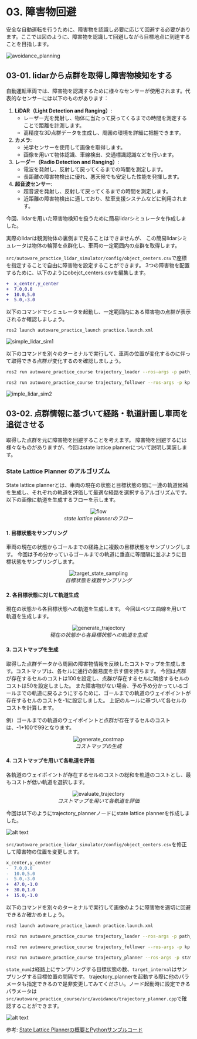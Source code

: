 # 03. 障害物回避

安全な自動運転を行うために、障害物を認識し必要に応じて回避する必要があります。ここでは図のように、障害物を認識して回避しながら目標地点に到達することを目指します。

![avoidance_planning](images/3-1/avoidance_planning.png)

## 03-01. lidarから点群を取得し障害物検知をする

自動運転車両では、障害物を認識するために様々なセンサーが使用されます。代表的なセンサーには以下のものがあります：

1. **LiDAR（Light Detection and Ranging）**:
    - レーザー光を発射し、物体に当たって戻ってくるまでの時間を測定することで距離を計測します。
    - 高精度な3D点群データを生成し、周囲の環境を詳細に把握できます。
2. **カメラ**:
    - 光学センサーを使用して画像を取得します。
    - 画像を用いて物体認識、車線検出、交通標識認識などを行います。
3. **レーダー（Radio Detection and Ranging）**:
    - 電波を発射し、反射して戻ってくるまでの時間を測定します。
    - 長距離の障害物検出に優れ、悪天候でも安定した性能を発揮します。
4. **超音波センサー**:
    - 超音波を発射し、反射して戻ってくるまでの時間を測定します。
    - 近距離の障害物検出に適しており、駐車支援システムなどに利用されます。

今回、lidarを用いた障害物検知を扱うために簡易lidarシミュレータを作成しました。

実際のlidarは観測物体の裏側まで見ることはできませんが、
この簡易lidarシミュレータは物体の輪郭を点群化し、車両の一定範囲内の点群を取得します。

`src/autoware_practice_lidar_simulator/config/object_centers.csv`で座標を指定することで自由に障害物を設定することができます。
3つの障害物を配置するために、以下のようにobejct_centers.csvを編集します。

```diff
+  x_center,y_center
+  7.0,0.0
+  10.0,5.0
+  5.0,-3.0
```

以下のコマンドでシミュレータを起動し、一定範囲内にある障害物の点群が表示されるか確認しましょう。

```bash
ros2 launch autoware_practice_launch practice.launch.xml
```

![simple_lidar_sim1](images/3-1/simple_lidar_sim1.png)

以下のコマンドを別々のターミナルで実行して、車両の位置が変化するのに伴って取得できる点群が変化するのを確認しましょう。

```bash
ros2 run autoware_practice_course trajectory_loader --ros-args -p path_file:=src/autoware_practice_course/config/trajectory_zigzag.csv
```

```bash
ros2 run autoware_practice_course trajectory_follower --ros-args -p kp:=5.0 -p lookahead_distance:=5.0
```

![imple_lidar_sim2](images/3-1/simple_lidar_sim2.png)

## 03-02. 点群情報に基づいて経路・軌道計画し車両を追従させる

取得した点群を元に障害物を回避することを考えます。
障害物を回避するには様々なものがありますが、今回はstate lattice plannerについて説明し実装します。

### State Lattice Planner のアルゴリズム

State lattice plannerとは、車両の現在の状態と目標状態の間に一連の軌道候補を生成し、それぞれの軌道を評価して最適な経路を選択するアルゴリズムです。
以下の画像に軌道を生成するフローを示します。

<div align="center">
  <img src="./images/3-2/flow.jpg" alt="flow">
  <br>
  <em>state lattice plannerのフロー</em>
</div>

#### 1. 目標状態をサンプリング

車両の現在の状態からゴールまでの経路上に複数の目標状態をサンプリングします。
今回は予め分かっているゴールまでの軌道に垂直に等間隔に並ぶように目標状態をサンプリングします。

<div align="center">
  <img src="./images/3-2/target_state_sampling.jpg" alt="target_state_sampling">
  <br>
  <em>目標状態を複数サンプリング</em>
</div>

#### 2. 各目標状態に対して軌道生成

現在の状態から各目標状態への軌道を生成します。
今回はベジエ曲線を用いて軌道を生成します。

<div align="center">
  <img src="./images/3-2/generate_trajectory.jpg" alt="generate_trajectory">
  <br>
  <em>現在の状態から各目標状態への軌道を生成</em>
</div>

#### 3. コストマップを生成

取得した点群データから周囲の障害物情報を反映したコストマップを生成します。コストマップは、各セルに通行の難易度を示す値を持ちます。
今回は点群が存在するセルのコストは100を設定し、点群が存在するセルに隣接するセルのコストは50を設定しました。
また障害物がない場合、予め予め分かっているゴールまでの軌道に戻るようにするために、ゴールまでの軌道のウェイポイントが存在するセルのコストを-1に設定しました。
上記のルールに基づいて各セルのコストを計算します。

例）ゴールまでの軌道のウェイポイントと点群が存在するセルのコストは、-1+100で99となります。

<div align="center">
  <img src="./images/3-2/generate_costmap.jpg" alt="generate_costmap">
  <br>
  <em>コストマップの生成</em>
</div>

#### 4. コストマップを用いて各軌道を評価

各軌道のウェイポイントが存在するセルのコストの総和を軌道のコストとし、最もコストが低い軌道を選択します。

<div align="center">
  <img src="./images/3-2/evaluate_trajectory.jpg" alt="evaluate_trajectory">
  <br>
  <em>コストマップを用いて各軌道を評価</em>
</div>

今回は以下のようにtrajectory_plannerノードにstate lattice plannerを作成しました。

![alt text](images/3-2/nodemap.jpg)

`src/autoware_practice_lidar_simulator/config/object_centers.csv`を修正して障害物の位置を変更します。

```diff
x_center,y_center
-  7.0,0.0
-  10.0,5.0
-  5.0,-3.0
+  47.0,-1.0
+  30.0,1.0
+  15.0,-1.0
```

以下のコマンドを別々のターミナルで実行して画像のように障害物を適切に回避できるか確かめましょう。

```bash
ros2 launch autoware_practice_launch practice.launch.xml
```

```bash
ros2 run autoware_practice_course trajectory_loader --ros-args -p path_file:=src/autoware_practice_course/config/trajectory.csv --remap /planning/scenario_planning/trajectory:=/planning/trajectory_loader/trajectory
```

```bash
ros2 run autoware_practice_course trajectory_follower --ros-args -p kp:=5.0 -p lookahead_distance:=5.0
```

```bash
ros2 run autoware_practice_course trajectory_planner --ros-args -p state_num:=9 -p target_interval:=1.0
```

`state_num`は経路上にサンプリングする目標状態の数、`target_interval`はサンプリングする目標位置の間隔です。
trajectory_plannerを起動する際に他のパラメータも指定できるので是非変更してみてください。ノード起動時に設定できるパラメータは`src/autoware_practice_course/src/avoidance/trajectory_planner.cpp`で確認することができます。

![alt text](images/3-2/rviz_image.png)

参考:
[State Lattice Plannerの概要とPythonサンプルコード](https://myenigma.hatenablog.com/entry/2017/07/21/115833)
